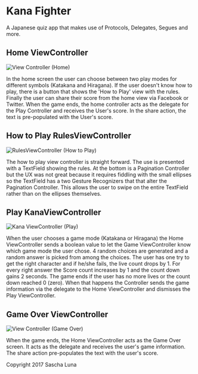 # Kana Fighter

A Japanese quiz app that makes use of Protocols, Delegates, Segues and more.


## Home ViewController
![View Controller (Home)](https://github.com/Mycroft1891/swift_box/blob/master/Images/kana-home.JPG)

In the home screen the user can choose between two play modes for different symbols (Katakana and Hiragana).
If the user doesn't know how to play, there is a button that shows the 'How to Play' view with the rules.
Finally the user can share their score from the home view via Facebook or Twitter. When the game ends, the home controller acts as the delegate for the Play Controller and receives the User's score. In the share action, the text is pre-populated with the User's score.

## How to Play RulesViewController
![RulesViewController (How to Play)](https://github.com/Mycroft1891/swift_box/blob/master/Images/kana-how-to.JPG)

The how to play view controller is straight forward. The use is presented with a TextField showing the rules. At the bottom is a Pagination Controller but the UX was not great because it requires fiddling with the small ellipses so the TextField has a two Gesture Recognizers that that alter the Pagination Controller. This allows the user to swipe on the entire TextField rather than on the ellipses themselves.

## Play KanaViewController
![Kana ViewController (Play)](https://github.com/Mycroft1891/swift_box/blob/master/Images/kana-play.JPG)

When the user chooses a game mode (Katakana or Hiragana) the Home ViewController sends a boolean value to let the Game ViewController know which game mode the user chose. 4 random choices are generated and a random answer is picked from among the choices. The user has one try to get the right character and if he/she fails, the live count drops by 1. For every right answer the Score count increases by 1 and the count down gains 2 seconds. The game ends if the user has no more lives or the count down reached 0 (zero). When that happens the Controller sends the game information via the delegate to the Home ViewController and dismisses the Play ViewController.

## Game Over ViewController
![View Controller (Game Over)](https://github.com/Mycroft1891/swift_box/blob/master/Images/kana-game-over.JPG)

When the game ends, the Home ViewController acts as the Game Over screen. It acts as the delegate and receives the user's game information. The share action pre-populates the text with the user's score.


Copyright 2017 Sascha Luna
